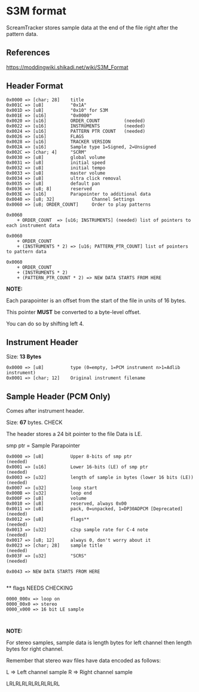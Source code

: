 # S3M format



ScreamTracker stores sample data at the end of the file right after the pattern data.
## References
https://moddingwiki.shikadi.net/wiki/S3M_Format

## Header Format

```
0x0000 => [char; 28]    title
0x001C => [u8]          "0x1A"
0x001D => [u8]          "0x10" for S3M
0x001E => [u16]         "0x0000"
0x0020 => [u16]         ORDER_COUNT         (needed)
0x0022 => [u16]         INSTRUMENTS         (needed)
0x0024 => [u16]         PATTERN PTR COUNT   (needed)
0x0026 => [u16]         FLAGS
0x0028 => [u16]         TRACKER VERSION
0x002A => [u16]         Sample type 1=Signed, 2=Unsigned
0x002C => [char; 4]     "SCRM"
0x0030 => [u8]          global volume
0x0031 => [u8]          initial speed
0x0032 => [u8]          initial tempo
0x0033 => [u8]          master volume
0x0034 => [u8]          ultra click removal
0x0035 => [u8]          default pan
0x0036 => [u8; 8]       reserved
0x003E => [u16]         Parapointer to additional data
0x0040 => [u8; 32]              Channel Settings
0x0060 => [u8; ORDER_COUNT]     Order to play patterns

0x0060 
    + ORDER_COUNT  => [u16; INSTRUMENTS] (needed) list of pointers to each instrument data

0x0060 
    + ORDER_COUNT 
    + (INSTRUMENTS * 2) => [u16; PATTERN_PTR_COUNT] list of pointers to pattern data

0x0060 
    + ORDER_COUNT 
    + (INSTRUMENTS * 2)
    + (PATTERN_PTR_COUNT * 2) => NEW DATA STARTS FROM HERE

```

**NOTE:**

Each parapointer is an offset from the start of the file in units of 16 bytes.

This pointer **MUST** be converted to a byte-level offset.

You can do so by shifting left 4. 

## Instrument Header
Size: **13 Bytes**
```
0x0000 => [u8]          type (0=empty, 1=PCM instrument n>1=Adlib instrument)
0x0001 => [char; 12]    Original instrument filename
```

## Sample Header (PCM Only)
Comes after instrument header.

Size: **67** bytes. CHECK

The header stores a 24 bit pointer to the file
Data is LE.

smp ptr = Sample Parapointer

```
0x0000 => [u8]          Upper 8-bits of smp ptr                         (needed)
0x0001 => [u16]         Lower 16-bits (LE) of smp ptr                   (needed)
0x0003 => [u32]         length of sample in bytes (lower 16 bits (LE))  (needed) 
0x0007 => [u32]         loop start 
0x000B => [u32]         loop end
0x000F => [u8]          volume
0x0010 => [u8]          reserved, always 0x00  
0x0011 => [u8]          pack, 0=unpacked, 1=DP30ADPCM [Deprecated]      (needed)
0x0012 => [u8]          flags**                                         (needed)
0x0013 => [u32]         c2sp sample rate for C-4 note                   (needed)
0x0017 => [u8; 12]      always 0, don't worry about it
0x0023 => [char; 28]    sample title                                    (needed)
0x003F => [u32]         "SCRS"                                          (needed)

0x0043 => NEW DATA STARTS FROM HERE


```

** flags NEEDS CHECKING
```
0000_000x => loop on
0000_00x0 => stereo
0000_x000 => 16 bit LE sample



```

**NOTE:**

For stereo samples, sample data is length bytes for left channel then length bytes for right channel.

Remember that stereo wav files have data encoded as follows:

L => Left channel sample
R => Right channel sample

LRLRLRLRLRLRLRLRL